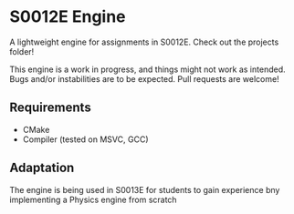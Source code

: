 # S0012E Engine

A lightweight engine for assignments in S0012E.
Check out the projects folder!

This engine is a work in progress, and things might not work as intended. Bugs and/or instabilities are to be expected.
Pull requests are welcome!

## Requirements

* CMake
* Compiler (tested on MSVC, GCC)

## Adaptation

The engine is being used in S0013E for students to gain experience bny implementing a Physics engine from scratch
